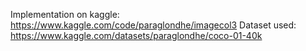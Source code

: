 Implementation on kaggle: https://www.kaggle.com/code/paraglondhe/imagecol3
Dataset used: https://www.kaggle.com/datasets/paraglondhe/coco-01-40k